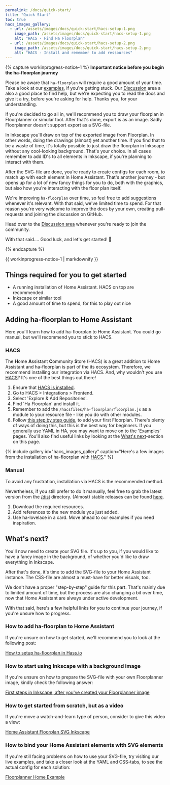```yaml
---
permalink: /docs/quick-start/
title: "Quick Start"
toc: true
hacs_images_gallery:
  - url: /assets/images/docs/quick-start/hacs-setup-1.png
    image_path: /assets/images/docs/quick-start/hacs-setup-1.png
    alt: "HACS - Find Ha Floorplan"
  - url: /assets/images/docs/quick-start/hacs-setup-2.png
    image_path: /assets/images/docs/quick-start/hacs-setup-2.png
    alt: "HACS - Install and remember to add ressources"
---
```


{% capture workinprogress-notice-1 %}
**Important notice before you begin the ha-floorplan journey**

Please be aware that `ha-floorplan` will require a good amount of your time. Take a look at our [examples](https://experiencelovelace.github.io/ha-floorplan/docs/examples/), if you're getting stuck. Our [Discussion](https://github.com/ExperienceLovelace/ha-floorplan/discussions) area a also a good place to find help, but we're expecting you to read the docs and give it a try, before you're asking for help. Thanks you, for your understanding.

If you're decided to go all in, we'll recommend you to draw your floorplan in Floorplanner or simular tool. After that's done, export is as an image. Sadly Floorplanner doesn't support export as a SVG-file.

In Inkscape you'll draw on top of the exported image from Floorplan. In other words, doing the drawings (almost) yet another time. If you find that to be a waste of time, it's totally possible to just draw the floorplan in Inkscape without any cool-looking background. That's your choice. In all cases remember to add ID's to all elements in Inkscape, if you're planning to interact with them.

After the SVG-file are done, you're ready to create configs for each room, to match up with each element in Home Assistant. That's another journey - but opens up for a lot of new fancy things for you to do, both with the graphics, but also how you're interacting with the floor plan itself.

We're improving `ha-floorplan` over time, so feel free to add suggestions whenever it's relevant. With that said, we've limited time to spend. For that reason you're very welcome to improve the docs by your own, creating pull-requests and joining the discussion on GitHub.

Head over to the [Discussion area](https://github.com/ExperienceLovelace/ha-floorplan/discussions) whenever you're ready to join the community.

With that said.... Good luck, and let's get started! 🥳

{% endcapture %}

<div class="notice--warning">{{ workinprogress-notice-1 | markdownify }}</div>

## Things required for you to get started

- A running installation of Home Assistant. HACS on top are recommended.
- Inkscape or similar tool
- A good amount of time to spend, for this to play out nice


## Adding ha-floorplan to Home Assistant

Here you'll learn how to add ha-floorplan to Home Assistant. You could go manual, but we'll recommend you to stick to HACS.

### HACS
The **H**ome **A**ssistant **C**ommunity **S**tore (HACS) is a great addition to Home Assistant and ha-floorplan is part of the its ecosystem. Therefore, we recommend installing our integration via HACS. And, why wouldn't you use [HACS](https://hacs.xyz)? It's one of the best things out there!

  1. Ensure that [HACS is installed](https://hacs.xyz/docs/installation/installation).
  2. Go to HACS > Integrations > Frontend.
  3. Select 'Explore & Add Repositories'.
  4. Find 'Ha Floorplan' and install it.
  5. Remember to add the `/hacsfiles/ha-floorplan/floorplan.js` as a module to your resource file - like you do with other modules.
  6. Follow [this step by step guide](https://community.home-assistant.io/t/floorplan-now-available-as-a-lovelace-card/115489/323?u=exetico), to add your first Floorplan. There's plenty of ways of doing this, but this is the best way for beginners. If you generally use YAML in HA, you may want to move on to the 'Examples' pages. You'll also find useful links by looking at the [What's next](#whats-next)-section on this page.
 
{% include gallery id="hacs_images_gallery" caption="Here's a few images from the installation of ha-floorplan with [HACS](https://hacs.xyz/)." %}
                
### Manual

To avoid any frustration, installation via HACS is the recommended method.

Nevertheless, if you still prefer to do it manually, feel free to grab the latest version from the [/dist](https://github.com/ExperienceLovelace/ha-floorplan/tree/master/dist) directory. (Almost) stable releases can be found [here](https://github.com/ExperienceLovelace/ha-floorplan/releases).

  1. Download the required resources.
  2. Add references to the new module you just added.
  3. Use ha-lovelace in a card. Move ahead to our examples if you need inspiration.

## What's next?

You'll now need to create your SVG file. It's up to you, if you would like to have a fancy image in the background, of whether you'd like to draw everything in Inkscape.

After that's done, it's time to add the SVG-file to your Home Assistant instance. The CSS-file are almost a must-have for better visuals, too.

We don't have a proper "step-by-step" guide for this part. That's mainly due to limited amount of time, but the process are also changing a bit over time, now that Home Assistant are always under active development.

With that said, here's a few helpful links for you to continue your journey, if you're unsure how to progress.

### How to add ha-floorplan to Home Assistant
If you're unsure on how to get started, we'll recommend you to look at the following post:

[How to setup ha-floorplan in Hass.io](https://community.home-assistant.io/t/floorplan-now-available-as-a-lovelace-card/115489/323?u=exetico)

### How to start using Inkscape with a background image
If you're unsure on how to prepare the SVG-file with your own Floorplanner image, kindly check the following answer:

[First steps in Inkscape, after you've created your Floorplanner image](https://github.com/ExperienceLovelace/ha-floorplan/discussions/131#discussioncomment-1654167)

### How to get started from scratch, but as a video 
If you're move a watch-and-learn type of person, consider to give this video a view:

[Home Assistant Floorplan SVG Inkscape](https://www.youtube.com/watch?v=MCNxgb0mrSA)

### How to bind your Home Assistant elements with SVG elements
If you're still facing problems on how to use your SVG-file, try visiting our live examples, and take a closer look at the YAML and CSS-tabs, to see the actual config for each solution:

[Floorplanner Home Example](https://experiencelovelace.github.io/ha-floorplan/docs/example-floorplanner-home/)